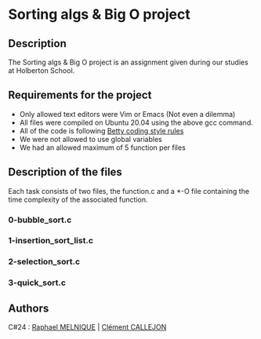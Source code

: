 # Sorting algs & Big O project

## Description
The Sorting algs & Big O project is an assignment given during our studies at Holberton School.

## Requirements for the project
- Only allowed text editors were Vim or Emacs (Not even a dilemma)
- All files were compiled on Ubuntu 20.04 using the above gcc command.
- All of the code is following [Betty coding style rules](https://github.com/hs-hq/Betty/wiki)
- We were not allowed to use global variables
- We had an allowed maximum of 5 function per files

## Description of the files

Each task consists of two files, the function.c and a \*-O file containing the time complexity of the associated function.

### 0-bubble_sort.c
### 1-insertion_sort_list.c
### 2-selection_sort.c
### 3-quick_sort.c

## Authors

C#24 : [Raphael MELNIQUE](https://github.com/Raphaelnpl) | [Clément CALLEJON](https://github.com/ClaymeCall)
